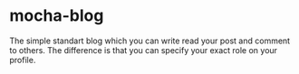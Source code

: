 # mocha-blog
The simple standart blog which you can write read your post and comment to others. The difference is that you can specify your exact role on your profile.
